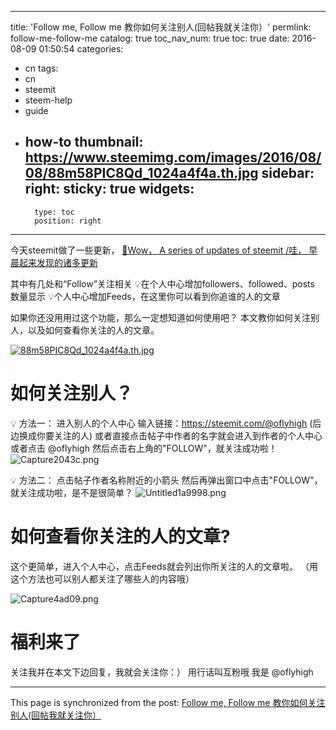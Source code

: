 
---
title: 'Follow me, Follow me 教你如何关注别人(回帖我就关注你）'
permlink: follow-me-follow-me
catalog: true
toc_nav_num: true
toc: true
date: 2016-08-09 01:50:54
categories:
- cn
tags:
- cn
- steemit
- steem-help
- guide
- how-to
thumbnail: https://www.steemimg.com/images/2016/08/08/88m58PIC8Qd_1024a4f4a.th.jpg
sidebar:
    right:
        sticky: true
widgets:
    -
        type: toc
        position: right
---


今天steemit做了一些更新，
[🎇Wow， A series of updates of steemit /哇， 早晨起来发现的诸多更新](https://steemit.com/cn/@oflyhigh/wow-a-series-of-updates-of-steemit)

其中有几处和“Follow”关注相关
💡在个人中心增加followers、followed、posts 数量显示
💡个人中心增加Feeds，在这里你可以看到你追谁的人的文章


如果你还没用用过这个功能，那么一定想知道如何使用吧？
本文教你如何关注别人，以及如何查看你关注的人的文章。

[![88m58PIC8Qd_1024a4f4a.th.jpg](https://www.steemimg.com/images/2016/08/08/88m58PIC8Qd_1024a4f4a.th.jpg)](https://www.steemimg.com/image/9C0Lh)

# 如何关注别人？

💡 方法一：
进入别人的个人中心
输入链接：https://steemit.com/@oflyhigh  (后边换成你要关注的人)
或者直接点击帖子中作者的名字就会进入到作者的个人中心
或者点击 @oflyhigh
然后点击右上角的"FOLLOW"，就关注成功啦！
![Capture2043c.png](https://www.steemimg.com/images/2016/08/08/Capture2043c.png)

💡 方法二：
点击帖子作者名称附近的小箭头
然后再弹出窗口中点击"FOLLOW"，就关注成功啦，是不是很简单？
![Untitled1a9998.png](https://www.steemimg.com/images/2016/08/08/Untitled1a9998.png)

# 如何查看你关注的人的文章?

这个更简单，进入个人中心，点击Feeds就会列出你所关注的人的文章啦。
（用这个方法也可以别人都关注了哪些人的内容哦）

![Capture4ad09.png](https://www.steemimg.com/images/2016/08/08/Capture4ad09.png)

# 福利来了

关注我并在本文下边回复，我就会关注你：）
用行话叫互粉哦
我是 @oflyhigh

- - -

This page is synchronized from the post: [Follow me, Follow me 教你如何关注别人(回帖我就关注你）](https://steemit.com/@oflyhigh/follow-me-follow-me)
